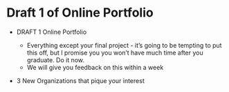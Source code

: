 # Draft 1 of Online Portfolio 

- DRAFT 1 Online Portfolio 
  - Everything except your final project - it’s going to be tempting to put this off, but I promise you you won’t have much time after you graduate. Do it now.
  - We will give you feedback on this within a week

- 3 New Organizations that pique  your interest
